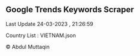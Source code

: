 

## Google Trends Keywords Scraper 
 
Last Update 24-03-2023 , 21:26:59

Country List :
VIETNAM.json



© Abdul Muttaqin 
